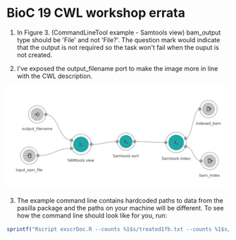 # BioC 19 CWL workshop errata

1. In Figure 3. (CommandLineTool example - Samtools view) bam_output type should be 'File' and not 'File?'. The question mark would indicate that the output is not required so the task won't fail when the ouput is not created. 

2. I've exposed the output_filename port to make the image more in line with the CWL description.

![](wf.png)

3. The example command line contains hardcoded paths to data from the pasilla package and the paths on your machine will be different. To see how the command line should look like for you, run:

```R
sprintf("Rscript exscrDoc.R --counts %1$s/treated1fb.txt --counts %1$s/treated2fb.txt --counts %1$s/treated3fb.txt --counts %1$s/untreated1fb.txt --counts %1$s/untreated2fb.txt --counts %1$s/untreated3fb.txt --counts %1$s/untreated4fb.txt --phenodata %1$s/pasilla_sample_annotation.csv --factor condition --control type", system.file("extdata", package = "pasilla"))
```